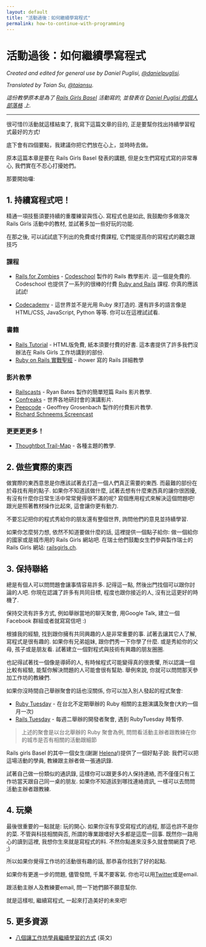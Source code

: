 ```yaml
---
layout: default
title: "活動過後：如何繼續學寫程式"
permalink: how-to-continue-with-programming
---
```


# 活動過後：如何繼續學寫程式

*Created and edited for general use by Daniel Puglisi, [@danielpuglisi](http://twitter.com/danielpuglisi).*

*Translated by Taian Su, [@taiansu](http://twitter.com/taiansu).*

*這份教學原本是為了 [Rails Girls Basel](http://railsgirls.com/basel) 活動寫的, 並發表在 [Daniel Puglisi 的個人部落格](http://danielpuglisi.com/articles/2013/04/rails-girls-after-the-event-how-to-continue-with-programming) 上.*

<hr />

很可惜(!)活動就這樣結束了, 我寫下這篇文章的目的, 正是要幫你找出持續學習程式最好的方式!

底下會有四個要點，我建議你把它們放在心上，並時時去做。

原本這篇本章是要在 Rails Girls Basel 發表的講題, 但是女生們寫程式寫的非常專心, 我們實在不忍心打擾她們。

那要開始囉:

## 1. 持續寫程式吧！

精通一項技藝須要持續的重覆練習與恆心. 寫程式也是如此, 我鼓勵你多做幾次 Rails Girls 活動中的教材, 並試著多加一些好玩的功能.

在那之後, 可以試試底下列出的免費或付費課程, 它們能提高你的寫程式的觀念跟技巧

### 課程

* [Rails for Zombies](http://railsforzombies.org/) - [Codeschool](http://codeschool.com) 製作的 Rails 教學影片. 這一個是免費的. Codeschool 也提供了一系列的很棒的付費 [Ruby and Rails](http://www.codeschool.com/paths/ruby#starting-rails) 課程. 你真的應該試試!

* [Codecademy](http://www.codecademy.com/) - 這世界並不是光用 Ruby 來打造的. 還有許多的語言像是 HTML/CSS, JavaScript, Python 等等. 你可以在這裡試試看.

### 書籍

* [Rails Tutorial](http://ruby.railstutorial.org/) - HTML版免費, 紙本須要付費的好書. 這本書提供了許多我們沒辦法在 Rails Girls 工作坊講到的部份.
* [Ruby on Rails 實戰聖經](http://ihower.tw/rails3/index.html) - ihower 寫的 Rails 詳細教學

### 影片教學

* [Railscasts](http://railscasts.com/) - Ryan Bates 製作的簡單短篇 Rails 影片教學.
* [Confreaks](http://www.confreaks.com/) - 世界各地研討會的演講影片.
* [Peepcode](https://peepcode.com/) - Geoffrey Grosenbach 製作的付費影片教學.
* [Richard Schneems Screencast](http://www.youtube.com/user/schneems/videos)

### 更更更更多！

* [Thoughtbot Trail-Map](https://github.com/thoughtbot/trail-map) - 各種主題的教學.

## 2. 做些實際的東西

做實際的東西意思是你應該試著去打造一個人們真正需要的東西. 而最難的部份在於尋找有用的點子. 
如果你不知道該做什麼, 試著去想有什麼東西真的讓你很困擾, 有沒有什麼你日常生活中常常覺得很不滿的呢?
寫個應用程式來解決這個問題吧! 跟光是照著教材操作比起來, 這會讓你更有動力.

不要忘記把你的程式秀給你的朋友還有整個世界, 詢問他們的意見並持續學習.

如果你怎麼努力想, 依然不知道要做什麼的話, 這裡提供一個點子給你:
做一個給你的國家或是城市用的 Rails Girls 網站吧. 在瑞士他們鼓勵女生們參與製作瑞士的 Rails Girls 網站: [railsgirls.ch](http://railsgirls.ch/).

## 3. 保持聯絡

總是有個人可以問問題會讓事情容易許多.
記得這一點, 然後出門找個可以跟你討論的人吧.
你現在認識了許多有共同目標, 程度也跟你接近的人, 沒有比這更好的時機了.

保持交流有許多方式,
例如舉辦當地的聊天聚會, 用Google Talk, 建立一個 Facebook 群組或者就寫寫信吧 :)

根據我的經驗, 找到跟你擁有共同興趣的人是非常重要的事.
試著去讓其它人了解, 寫程式是很有趣的.
如果你有兄弟姐妹, 跟你們秀一下你學了什麼.
或是秀給你的父母, 孩子或是朋友看.
試著建立一個對程式與技術有興趣的朋友圈圈.

也記得試著找一個像是導師的人, 有時候程式可能變得真的很畏懼, 所以認識一個比較有經驗, 能幫你解決問題的人可能會很有幫助.
舉例來說, 你就可以問問那天參加工作坊的教練們.

如果你沒時間自己舉辦聚會的話也沒關係,
你可以加入別人發起的程式聚會:

* [Ruby Tuesday](https://www.facebook.com/ruby.taiwan) - 在台北不定期舉辦的 Ruby 相關的主題演講及聚會(大約一個月一次)
* [Rails Tuesday](http://www.meetup.com/taipei-rails-meetup/) - 每週二舉辦的開發者聚會, 遇到 RubyTuesday 時暫停.

> 上述的聚會是以台北舉辦的 Ruby 聚會為例, 問問看活動主辦者跟教練在你的城市是否有相關的活動跟細節

Rails girls Basel 的其中一個女生(謝謝 [Helena](https://twitter.com/HBobbiRo)!)提供了一個好點子說:
我們可以把這場活動的學員, 教練跟主辦者做一張通訊錄.

試著自己做一份類似的通訊錄, 這樣你可以跟更多的人保持連絡, 而不僅僅只有工作坊當天跟自己同一桌的朋友.
如果你不知道該到哪找連絡資訊, 一樣可以去問問活動主辦者跟教練.

## 4. 玩樂

最後很重要的一點就是: 玩的開心.
如果你沒有享受寫程式的過程, 那這也許不是你的菜.
不管與科技相關與否, 所謂的專業跟嗜好大多都是這麼一回事.
既然你一路用心的讀到這裡, 我想你生來就是寫程式的料.
不然你點進來沒多久就會關網頁了吧. ;)

所以如果你覺得工作坊的活動很有趣的話, 那恭喜你找到了好的起點.

如果你有更進一步的問題, 儘管發問, 千萬不要客氣.  你也可以用[Twitter](https://twitter.com/railsgirls)或是email.

跟活動主辦人及教練要email, 問一下她們願不願意幫你.

就是這樣啦, 繼續寫程式, 一起來打造美好的未來吧!

## 5. 更多資源

- [八個讓工作坊學員繼續學習的方式](http://pragtob.wordpress.com/2013/06/14/8-ways-to-enable-workshop-attendees-to-keep-learning/) (英文)

